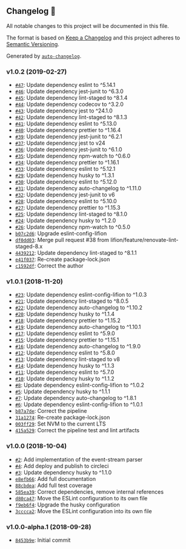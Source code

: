 ## Changelog 🚀

All notable changes to this project will be documented in this file.

The format is based on [Keep a Changelog](http://keepachangelog.com/en/1.0.0/)
and this project adheres to [Semantic Versioning](http://semver.org/spec/v2.0.0.html).

Generated by [`auto-changelog`](https://github.com/CookPete/auto-changelog).

### v1.0.2 (2019-02-27)

- [`#47`](https://github.com/lifion/lifion-aws-event-stream/pull/47): Update dependency eslint to ^5.14.1
- [`#46`](https://github.com/lifion/lifion-aws-event-stream/pull/46): Update dependency jest-junit to ^6.3.0
- [`#45`](https://github.com/lifion/lifion-aws-event-stream/pull/45): Update dependency lint-staged to ^8.1.4
- [`#44`](https://github.com/lifion/lifion-aws-event-stream/pull/44): Update dependency codecov to ^3.2.0
- [`#43`](https://github.com/lifion/lifion-aws-event-stream/pull/43): Update dependency jest to ^24.1.0
- [`#42`](https://github.com/lifion/lifion-aws-event-stream/pull/42): Update dependency lint-staged to ^8.1.3
- [`#41`](https://github.com/lifion/lifion-aws-event-stream/pull/41): Update dependency eslint to ^5.13.0
- [`#40`](https://github.com/lifion/lifion-aws-event-stream/pull/40): Update dependency prettier to ^1.16.4
- [`#39`](https://github.com/lifion/lifion-aws-event-stream/pull/39): Update dependency jest-junit to ^6.2.1
- [`#37`](https://github.com/lifion/lifion-aws-event-stream/pull/37): Update dependency jest to v24
- [`#36`](https://github.com/lifion/lifion-aws-event-stream/pull/36): Update dependency jest-junit to ^6.1.0
- [`#35`](https://github.com/lifion/lifion-aws-event-stream/pull/35): Update dependency npm-watch to ^0.6.0
- [`#34`](https://github.com/lifion/lifion-aws-event-stream/pull/34): Update dependency prettier to ^1.16.1
- [`#33`](https://github.com/lifion/lifion-aws-event-stream/pull/33): Update dependency eslint to ^5.12.1
- [`#29`](https://github.com/lifion/lifion-aws-event-stream/pull/29): Update dependency husky to ^1.3.1
- [`#30`](https://github.com/lifion/lifion-aws-event-stream/pull/30): Update dependency eslint to ^5.12.0
- [`#31`](https://github.com/lifion/lifion-aws-event-stream/pull/31): Update dependency auto-changelog to ^1.11.0
- [`#32`](https://github.com/lifion/lifion-aws-event-stream/pull/32): Update dependency jest-junit to v6
- [`#28`](https://github.com/lifion/lifion-aws-event-stream/pull/28): Update dependency eslint to ^5.10.0
- [`#27`](https://github.com/lifion/lifion-aws-event-stream/pull/27): Update dependency prettier to ^1.15.3
- [`#25`](https://github.com/lifion/lifion-aws-event-stream/pull/25): Update dependency lint-staged to ^8.1.0
- [`#24`](https://github.com/lifion/lifion-aws-event-stream/pull/24): Update dependency husky to ^1.2.0
- [`#26`](https://github.com/lifion/lifion-aws-event-stream/pull/26): Update dependency npm-watch to ^0.5.0
- [`b07c2d6`](https://github.com/lifion/lifion-aws-event-stream/commit/b07c2d668f11ba85176bd378e3ece698539efe78): Upgrade eslint-config-lifion
- [`df0dd03`](https://github.com/lifion/lifion-aws-event-stream/commit/df0dd03282303fc51544f38e092b2c9e7bd630a4): Merge pull request #38 from lifion/feature/renovate-lint-staged-8.x
- [`4439212`](https://github.com/lifion/lifion-aws-event-stream/commit/44392126e4269953ff311b1b5bfff1b237d7f97d): Update dependency lint-staged to ^8.1.1
- [`e41f037`](https://github.com/lifion/lifion-aws-event-stream/commit/e41f03753615995be8aa32250d4cc0a0ef5413b4): Re-create package-lock.json
- [`c1592df`](https://github.com/lifion/lifion-aws-event-stream/commit/c1592dfb53ef278bc28936b1228ee8de7db53653): Correct the author

### v1.0.1 (2018-11-20)

- [`#23`](https://github.com/lifion/lifion-aws-event-stream/pull/23): Update dependency eslint-config-lifion to ^1.0.3
- [`#21`](https://github.com/lifion/lifion-aws-event-stream/pull/21): Update dependency lint-staged to ^8.0.5
- [`#22`](https://github.com/lifion/lifion-aws-event-stream/pull/22): Update dependency auto-changelog to ^1.10.2
- [`#20`](https://github.com/lifion/lifion-aws-event-stream/pull/20): Update dependency husky to ^1.1.4
- [`#18`](https://github.com/lifion/lifion-aws-event-stream/pull/18): Update dependency prettier to ^1.15.2
- [`#19`](https://github.com/lifion/lifion-aws-event-stream/pull/19): Update dependency auto-changelog to ^1.10.1
- [`#17`](https://github.com/lifion/lifion-aws-event-stream/pull/17): Update dependency eslint to ^5.9.0
- [`#15`](https://github.com/lifion/lifion-aws-event-stream/pull/15): Update dependency prettier to ^1.15.1
- [`#16`](https://github.com/lifion/lifion-aws-event-stream/pull/16): Update dependency auto-changelog to ^1.9.0
- [`#12`](https://github.com/lifion/lifion-aws-event-stream/pull/12): Update dependency eslint to ^5.8.0
- [`#13`](https://github.com/lifion/lifion-aws-event-stream/pull/13): Update dependency lint-staged to v8
- [`#14`](https://github.com/lifion/lifion-aws-event-stream/pull/14): Update dependency husky to ^1.1.3
- [`#11`](https://github.com/lifion/lifion-aws-event-stream/pull/11): Update dependency eslint to ^5.7.0
- [`#10`](https://github.com/lifion/lifion-aws-event-stream/pull/10): Update dependency husky to ^1.1.2
- [`#8`](https://github.com/lifion/lifion-aws-event-stream/pull/8): Update dependency eslint-config-lifion to ^1.0.2
- [`#5`](https://github.com/lifion/lifion-aws-event-stream/pull/5): Update dependency husky to ^1.1.1
- [`#7`](https://github.com/lifion/lifion-aws-event-stream/pull/7): Update dependency auto-changelog to ^1.8.1
- [`#6`](https://github.com/lifion/lifion-aws-event-stream/pull/6): Update dependency eslint-config-lifion to ^1.0.1
- [`b87a7de`](https://github.com/lifion/lifion-aws-event-stream/commit/b87a7de236cc25f3f42076e2b1ac7aacb284dbe9): Correct the pipeline
- [`31a1274`](https://github.com/lifion/lifion-aws-event-stream/commit/31a12744b2d5f824d4b88badb25b7c6dc1e31b31): Re-create package-lock.json
- [`003ff29`](https://github.com/lifion/lifion-aws-event-stream/commit/003ff29e216738342ecf45f244ba0b869f168518): Set NVM to the current LTS
- [`415a529`](https://github.com/lifion/lifion-aws-event-stream/commit/415a529fc5bba0245698279434a0bb44b7b630ac): Correct the pipeline test and lint artifacts

### v1.0.0 (2018-10-04)

- [`#2`](https://github.com/lifion/lifion-aws-event-stream/pull/2): Add implementation of the event-stream parser
- [`#4`](https://github.com/lifion/lifion-aws-event-stream/pull/4): Add deploy and publish to circleci
- [`#3`](https://github.com/lifion/lifion-aws-event-stream/pull/3): Update dependency husky to ^1.1.0
- [`e8efb66`](https://github.com/lifion/lifion-aws-event-stream/commit/e8efb66f5718f9a2fc4c34fe5b59741be7420b81): Add full documentation
- [`88cbdea`](https://github.com/lifion/lifion-aws-event-stream/commit/88cbdea162c9c343d75deb09b6febf7ec8862ad0): Add full test coverage
- [`585ea39`](https://github.com/lifion/lifion-aws-event-stream/commit/585ea39c0645e0ec88b8a5a6218795d8c4cbbfc6): Correct dependencies, remove internal references
- [`d80ca47`](https://github.com/lifion/lifion-aws-event-stream/commit/d80ca47b4ee8b1a4e94f97c37490a759c59a1d5c): Move the ESLint configuration to its own file
- [`f9eb6f4`](https://github.com/lifion/lifion-aws-event-stream/commit/f9eb6f48af817ec20f978b8bc7e1dcf59871c56e): Upgrade the husky configuration
- [`3cccca2`](https://github.com/lifion/lifion-aws-event-stream/commit/3cccca24020c6c8fffa3021b6a32ca1112e03175): Move the ESLint configuration into its own file

### v1.0.0-alpha.1 (2018-09-28)

- [`8453b9e`](https://github.com/lifion/lifion-aws-event-stream/commit/8453b9e005c5383f3ead6e226de543cb269f7664): Initial commit
